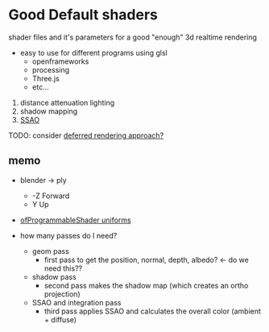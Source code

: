 # Good Default shaders

shader files and it's parameters for a good "enough" 3d realtime rendering

- easy to use for different programs using glsl
  - openframeworks
  - processing
  - Three.js
  - etc...

1. distance attenuation lighting
2. shadow mapping
3. [SSAO](http://john-chapman-graphics.blogspot.nl/2013/01/ssao-tutorial.html)

TODO: consider [deferred rendering approach?](https://github.com/nama-gatsuo/ofxDeferredShading)

## memo
 
- blender -> ply 
  - -Z Forward
  - Y Up

- [ofProgrammableShader uniforms](https://forum.openframeworks.cc/t/ofshader-given-glsl-variables/16567/2)

- how many passes do I need?
  - geom pass
    - first pass to get the position, normal, depth, albedo? <- do we need this??
  - shadow pass
    - second pass makes the shadow map (which creates an ortho projection)
  - SSAO and integration pass
    - third pass applies SSAO and calculates the overall color (ambient + diffuse)
